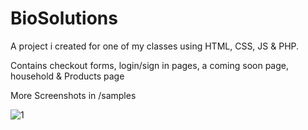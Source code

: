 # BioSolutions
A project i created  for one of my classes using HTML, CSS, JS &amp; PHP.

Contains checkout forms, login/sign in pages, a coming soon page, household & Products page 

More Screenshots in /samples

![1](https://user-images.githubusercontent.com/47864776/103181473-ff9bb700-48a9-11eb-87f3-751b7340c86b.png)




